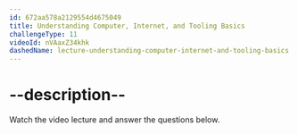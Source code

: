 ```yaml
---
id: 672aa578a2129554d4675049
title: Understanding Computer, Internet, and Tooling Basics
challengeType: 11
videoId: nVAaxZ34khk
dashedName: lecture-understanding-computer-internet-and-tooling-basics
---
```


# --description--

Watch the video lecture and answer the questions below.


